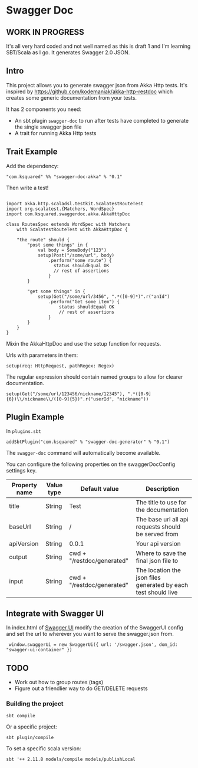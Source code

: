 Swagger Doc
========

## WORK IN PROGRESS

It's all very hard coded and not well named as this is draft 1
and I'm learning SBT/Scala as I go. It generates Swagger 2.0 JSON.

## Intro

This project allows you to generate swagger json from Akka Http tests.
It's inspired by https://github.com/kodemaniak/akka-http-restdoc which creates
some generic documentation from your tests.

It has 2 components you need:

* An sbt plugin `swagger-doc` to run after tests have completed to generate the single swagger json file
* A trait for running Akka Http tests

## Trait Example

Add the dependency:

`"com.ksquared" %% "swagger-doc-akka" % "0.1"`

Then write a test!

```

import akka.http.scaladsl.testkit.ScalatestRouteTest
import org.scalatest.{Matchers, WordSpec}
import com.ksquared.swaggerdoc.akka.AkkaHttpDoc

class RoutesSpec extends WordSpec with Matchers
    with ScalatestRouteTest with AkkaHttpDoc {

    "the route" should {
        "post some things" in {
            val body = SomeBody("123")
            setup(Post("/some/url", body)
                .perform("some route") {
                  status shouldEqual OK
                  // rest of assertions
                }
        }
        
        "get some things" in {
            setup(Get("/some/url/3456", ".*([0-9]*)".r("anId")
                .perform("Get some item") {
                    status shouldEqual OK
                    // rest of assertions
                }
        }
    }
}
```

Mixin the AkkaHttpDoc and use the setup function for requests.

Urls with parameters in them:

`setup(req: HttpRequest, pathRegex: Regex)`

The regular expression should contain named groups to allow for
clearer documentation. 

`setup(Get("/some/url/123456/nickname/12345"), ".*([0-9]{6})\\/nickname\\/([0-9]{5})".r("userId", "nickname"))`


## Plugin Example

In `plugins.sbt`

`addSbtPlugin("com.ksquared" % "swagger-doc-generator" % "0.1")`

The `swagger-doc` command will automatically become available.

You can configure the following properties on the swaggerDocConfig settings key. 

| Property name | Value type    | Default value             | Description |
| ------------- | ----------    | -------------             | ----------- | 
|title          | String        | Test                      | The title to use for the documentation |
|baseUrl        | String        | /                         | The base url all api requests should be served from |
|apiVersion     | String        | 0.0.1                     | Your api version |
|output         | String        | cwd + "/restdoc/generated"| Where to save the final json file to |
|input          | String        | cwd + "/restdoc/generated"| The location the json files generated by each test should live

## Integrate with Swagger UI

In index.html of [Swagger UI](https://github.com/swagger-api/swagger-ui)
modify the creation of the SwaggerUI config and set the url to wherever
you want to serve the swagger.json from.

`
window.swaggerUi = new SwaggerUi({
        url: '/swagger.json',
        dom_id: "swagger-ui-container"
})`

## TODO

* Work out how to group routes (tags)
* Figure out a friendlier way to do GET/DELETE requests

### Building the project

`sbt compile`

Or a specific project:

`sbt plugin/compile`

To set a specific scala version:

`sbt '++ 2.11.8 models/compile models/publishLocal`


